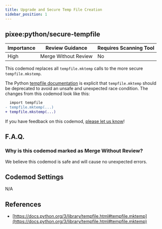 ```yaml
---
title: Upgrade and Secure Temp File Creation
sidebar_position: 1
---
```


## pixee:python/secure-tempfile

| Importance | Review Guidance      | Requires Scanning Tool |
|------------|----------------------|------------------------|
| High       | Merge Without Review | No                     |

This codemod replaces all `tempfile.mktemp` calls to the more secure `tempfile.mkstemp`.

The Python [tempfile documentation](https://docs.python.org/3/library/tempfile.html#tempfile.mktemp) is explicit
that `tempfile.mktemp` should be deprecated to avoid an unsafe and unexpected race condition.
The changes from this codemod look like this:


```diff
  import tempfile
- tempfile.mktemp(...)
+ tempfile.mkstemp(...)
```

If you have feedback on this codemod, [please let us know](mailto:feedback@pixee.ai)!

## F.A.Q.

### Why is this codemod marked as Merge Without Review?

We believe this codemod is safe and will cause no unexpected errors.

## Codemod Settings

N/A

## References

* [https://docs.python.org/3/library/tempfile.html#tempfile.mktemp](https://docs.python.org/3/library/tempfile.html#tempfile.mktemp)
